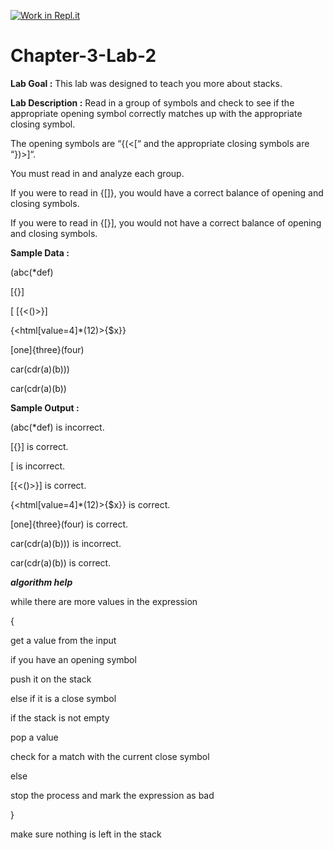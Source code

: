 [![Work in Repl.it](https://classroom.github.com/assets/work-in-replit-14baed9a392b3a25080506f3b7b6d57f295ec2978f6f33ec97e36a161684cbe9.svg)](https://classroom.github.com/online_ide?assignment_repo_id=4770224&assignment_repo_type=AssignmentRepo)
# Chapter-3-Lab-2

**Lab Goal :** This lab was designed to teach you more about stacks.

**Lab Description :** Read in a group of symbols and check to see if the appropriate opening symbol correctly matches up with the appropriate closing symbol. 

The opening symbols are “{(<[“ and the appropriate closing symbols are “})>]“.

You must read in and analyze each group. 

If you were to read in {[]}, you would have a correct balance of opening and closing symbols.

If you were to read in {[}], you would not have a correct balance of opening and closing symbols.

      

**Sample Data :** 

(abc(*def) 

[{}]

[
 [{<()>}]

{<html[value=4]*(12)>{$x}}

[one]<two>{three}(four)

car(cdr(a)(b)))

car(cdr(a)(b))

 

**Sample Output :**

(abc(*def) is incorrect.

[{}] is correct.

[ is incorrect.

[{<()>}] is correct.

{<html[value=4]*(12)>{$x}} is correct.

[one]<two>{three}(four) is correct.

car(cdr(a)(b))) is incorrect.

car(cdr(a)(b)) is correct.     

**_algorithm help_**

while there are more values in the     expression

{

get a value from the input

if you have an opening symbol

push it on the stack

else if it is a close symbol

 if the stack is not empty 

pop a value

check for a match with the current     close symbol

else 

stop the process and mark the     expression as bad

}

make sure nothing is left in the     stack

